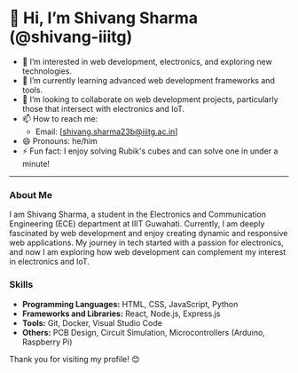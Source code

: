 # 👋 Hi, I’m Shivang Sharma (@shivang-iiitg)

- 👀 I’m interested in web development, electronics, and exploring new technologies.
- 🌱 I’m currently learning advanced web development frameworks and tools.
- 💞️ I’m looking to collaborate on web development projects, particularly those that intersect with electronics and IoT.
- 📫 How to reach me: 
  - Email: [shivang.sharma23b@iiitg.ac.in]
- 😄 Pronouns: he/him
- ⚡ Fun fact: I enjoy solving Rubik's cubes and can solve one in under a minute!

---

### About Me

I am Shivang Sharma, a student in the Electronics and Communication Engineering (ECE) department at IIIT Guwahati. Currently, I am deeply fascinated by web development and enjoy creating dynamic and responsive web applications. My journey in tech started with a passion for electronics, and now I am exploring how web development can complement my interest in electronics and IoT.

### Skills

- **Programming Languages:** HTML, CSS, JavaScript, Python
- **Frameworks and Libraries:** React, Node.js, Express.js
- **Tools:** Git, Docker, Visual Studio Code
- **Others:** PCB Design, Circuit Simulation, Microcontrollers (Arduino, Raspberry Pi)


Thank you for visiting my profile! 😊
